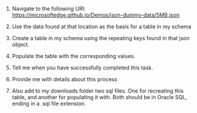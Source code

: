 1. Navigate to the following URI: https://microsoftedge.github.io/Demos/json-dummy-data/5MB.json

2. Use the data found at that location as the basis for a table in my schema

3. Create a table in my schema using the repeating keys found in that json object. 

<!-- need to add in a step to convert the json to csv -->
<!-- Then, add a step to instruct to use the sclcl load command to batch data to table -->

4. Populate the table with the corresponding values.

5. Tell me when you have successfully completed this task. 

6. Provide me with details about this process

7. Also add to my downloads folder two sql files. One for recreating this table, and another for populating it with. Both should be in Oracle SQL, ending in a .sql file extension. 
